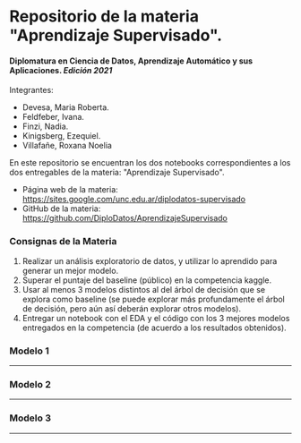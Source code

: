 # Repositorio de la materia "Aprendizaje Supervisado". 
#### Diplomatura en Ciencia de Datos, Aprendizaje Automático y sus Aplicaciones. *Edición 2021*

Integrantes:
* Devesa, Maria Roberta. 
* Feldfeber, Ivana. 
* Finzi, Nadia. 
* Kinigsberg, Ezequiel. 
* Villafañe, Roxana Noelia


En este repositorio se encuentran los dos notebooks correspondientes a los dos entregables de la materia:
"Aprendizaje Supervisado". 

* Página web de la materia: https://sites.google.com/unc.edu.ar/diplodatos-supervisado 
* GitHub de la materia: https://github.com/DiploDatos/AprendizajeSupervisado

### Consignas de la Materia


1. Realizar un análisis exploratorio de datos, y utilizar lo aprendido para generar un mejor modelo.
2. Superar el puntaje del baseline (público) en la competencia kaggle.
3. Usar al menos 3 modelos distintos al del árbol de decisión que se explora como baseline (se puede explorar más profundamente el árbol de decisión, pero aún así deberán explorar otros modelos).
4. Entregar un notebook con el EDA y el código con los 3 mejores modelos entregados en la competencia (de acuerdo a los resultados obtenidos).



### Modelo 1
---



### Modelo 2
---



### Modelo 3
---

